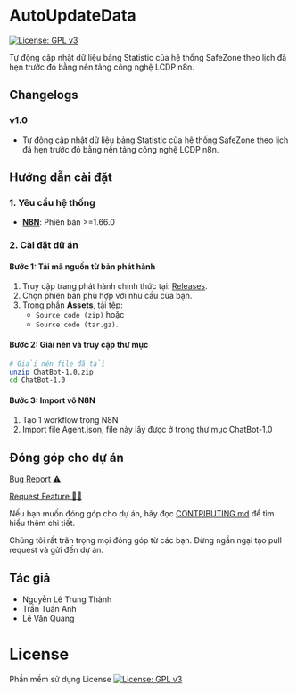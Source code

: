 # AutoUpdateData
[![License: GPL v3](https://img.shields.io/badge/License-GPLv3-blue.svg)](https://www.gnu.org/licenses/gpl-3.0.html)

Tự động cập nhật dữ liệu bảng Statistic của hệ thống SafeZone theo lịch đã hẹn trước đó bằng nền tảng công nghệ LCDP n8n.

## Changelogs

### v1.0
- Tự động cập nhật dữ liệu bảng Statistic của hệ thống SafeZone theo lịch đã hẹn trước đó bằng nền tảng công nghệ LCDP n8n.

## Hướng dẫn cài đặt
### 1. Yêu cầu hệ thống  
- [**N8N**](https://n8n.io/): Phiên bản >=1.66.0

### 2. Cài đặt dữ án
#### Bước 1: Tải mã nguồn từ bản phát hành
1. Truy cập trang phát hành chính thức tại: [Releases](https://github.com/OlympicThuyLoi2024/AutoUpdateData/releases).
2. Chọn phiên bản phù hợp với nhu cầu của bạn.
3. Trong phần **Assets**, tải tệp:
   - `Source code (zip)` hoặc
   - `Source code (tar.gz)`.

#### Bước 2: Giải nén và truy cập thư mục
```bash
# Giải nén file đã tải
unzip ChatBot-1.0.zip
cd ChatBot-1.0
```
#### Bước 3: Import vô N8N 
1. Tạo 1 workflow trong N8N
2. Import file Agent.json, file này lấy được ở trong thư mục ChatBot-1.0

## Đóng góp cho dự án

<a href="https://github.com/OlympicThuyLoi2024/AutoUpdateData/issues/new?assignees=&labels=&projects=&template=bug_report.md&title=BUG">Bug Report ⚠️
</a>

<a href="https://github.com/OlympicThuyLoi2024/AutoUpdateData/issues/new?assignees=&labels=&projects=&template=feature_template.md&title=Feature">Request Feature 👩‍💻</a>

Nếu bạn muốn đóng góp cho dự án, hãy đọc [CONTRIBUTING.md](.github/CONTRIBUTING.md) để tìm hiểu thêm chi tiết.

Chúng tôi rất trân trọng mọi đóng góp từ các bạn. Đừng ngần ngại tạo pull request và gửi đến dự án.

## Tác giả
- Nguyễn Lê Trung Thành
- Trần Tuấn Anh
- Lê Văn Quang

# License
Phần mềm sử dụng License  [![License: GPL v3](https://img.shields.io/badge/License-GPLv3-blue.svg)](https://www.gnu.org/licenses/gpl-3.0.html)
